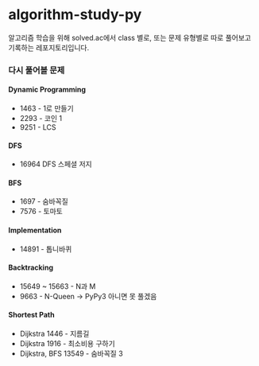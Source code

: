 # algorithm-study-py

알고리즘 학습을 위해 solved.ac에서 class 별로, 또는 문제 유형별로 따로 풀어보고 기록하는 레포지토리입니다.

### 다시 풀어볼 문제

#### Dynamic Programming
- 1463 - 1로 만들기
- 2293 - 코인 1
- 9251 - LCS

#### DFS
- 16964 DFS 스페셜 저지

#### BFS
- 1697 - 숨바꼭질
- 7576 - 토마토

#### Implementation
- 14891 - 톱니바퀴

#### Backtracking
- 15649 ~ 15663 - N과 M
- 9663 - N-Queen
 -> PyPy3 아니면 못 풀겠음

#### Shortest Path
- Dijkstra 1446 - 지름길 
- Dijkstra 1916 - 최소비용 구하기
- Dijkstra, BFS 13549 - 숨바꼭질 3